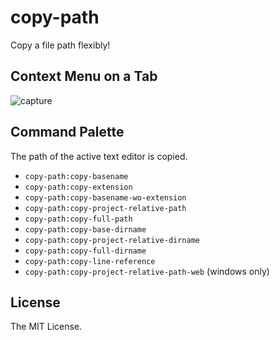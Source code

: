 # copy-path

Copy a file path flexibly!

## Context Menu on a Tab

![capture](https://raw.githubusercontent.com/s-shin/atom-copy-path/master/capture.png)

## Command Palette

The path of the active text editor is copied.

* `copy-path:copy-basename`
* `copy-path:copy-extension`
* `copy-path:copy-basename-wo-extension`
* `copy-path:copy-project-relative-path`
* `copy-path:copy-full-path`
* `copy-path:copy-base-dirname`
* `copy-path:copy-project-relative-dirname`
* `copy-path:copy-full-dirname`
* `copy-path:copy-line-reference`
* `copy-path:copy-project-relative-path-web` (windows only)

## License

The MIT License.
